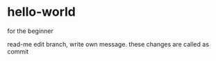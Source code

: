 # hello-world
for the beginner

read-me edit branch, write own message. 
these changes are called as commit

